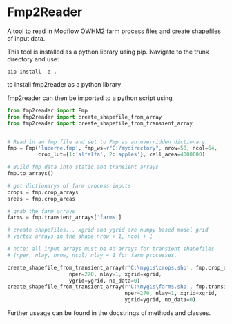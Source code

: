 # Fmp2Reader
A tool to read in Modflow OWHM2 farm process files and create shapefiles of input data. 

This tool is installed as a python library using pip. Navigate to the trunk directory and use:

```
pip install -e .
```

to install fmp2reader as a python library

fmp2reader can then be imported to a python script using

```python
from fmp2reader import Fmp
from fmp2reader import create_shapefile_from_array
from fmp2reader import create_shapefile_from_transient_array


# Read in an fmp file and set to Fmp as an overridden dictionary
fmp = Fmp('lucerne.fmp', fmp_ws=r"C:/mydirectory", nrow=50, ncol=64,
          crop_lut={1:'alfalfa', 2:'apples'}, cell_area=4000000)

# Build fmp data into static and transient arrays
fmp.to_arrays()

# get dictionarys of farm process inputs
crops = fmp.crop_arrays
areas = fmp.crop_areas

# grab the farm arrays
farms = fmp.transient_arrays['farms']

# create shapefiles... xgrid and ygrid are numpy based model grid 
# vertex arrays in the shape nrow + 1, ncol + 1

# note: all input arrays must be 4d arrays for transient shapefiles
# (nper, nlay, nrow, ncol) nlay = 1 for farm processes.

create_shapefile_from_transient_array(r'C:\mygis\crops.shp', fmp.crop_arrays, 
					nper=270, nlay=1, xgrid=xgrid, 
					ygrid=ygrid, no_data=0)
create_shapefile_from_transient_array(r'C:\mygis\farms.shp', fmp.transient_arrays, 
									  nper=270, nlay=1, xgrid=xgrid, 
									  ygrid=ygrid, no_data=0)

```

Further useage can be found in the docstrings of methods and classes.
